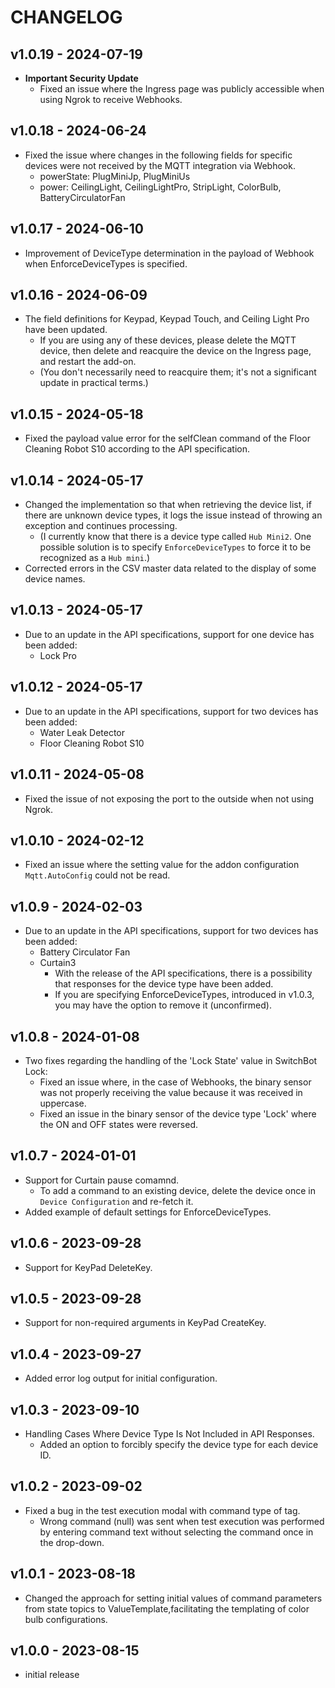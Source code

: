 # CHANGELOG

## v1.0.19 - 2024-07-19
- **Important Security Update**
    - Fixed an issue where the Ingress page was publicly accessible when using Ngrok to receive Webhooks.

## v1.0.18 - 2024-06-24
- Fixed the issue where changes in the following fields for specific devices were not received by the MQTT integration via Webhook.
    - powerState: PlugMiniJp, PlugMiniUs
    - power: CeilingLight, CeilingLightPro, StripLight, ColorBulb, BatteryCirculatorFan

## v1.0.17 - 2024-06-10
- Improvement of DeviceType determination in the payload of Webhook when EnforceDeviceTypes is specified.

## v1.0.16 - 2024-06-09
- The field definitions for Keypad, Keypad Touch, and Ceiling Light Pro have been updated.
    - If you are using any of these devices, please delete the MQTT device, then delete and reacquire the device on the Ingress page, and restart the add-on.
    - (You don't necessarily need to reacquire them; it's not a significant update in practical terms.)

## v1.0.15 - 2024-05-18
- Fixed the payload value error for the selfClean command of the Floor Cleaning Robot S10 according to the API specification.

## v1.0.14 - 2024-05-17

- Changed the implementation so that when retrieving the device list, if there are unknown device types, it logs the issue instead of throwing an exception and continues processing.
    - (I currently know that there is a device type called `Hub Mini2`. One possible solution is to specify `EnforceDeviceTypes` to force it to be recognized as a `Hub mini`.)
- Corrected errors in the CSV master data related to the display of some device names.

## v1.0.13 - 2024-05-17

- Due to an update in the API specifications, support for one device has been added:
    - Lock Pro

## v1.0.12 - 2024-05-17

- Due to an update in the API specifications, support for two devices has been added:
    - Water Leak Detector
    - Floor Cleaning Robot S10

## v1.0.11 - 2024-05-08

- Fixed the issue of not exposing the port to the outside when not using Ngrok.

## v1.0.10 - 2024-02-12

- Fixed an issue where the setting value for the addon configuration `Mqtt.AutoConfig` could not be read.

## v1.0.9 - 2024-02-03

- Due to an update in the API specifications, support for two devices has been added:
    - Battery Circulator Fan
    - Curtain3
        - With the release of the API specifications, there is a possibility that responses for the device type have been added.
        - If you are specifying EnforceDeviceTypes, introduced in v1.0.3, you may have the option to remove it (unconfirmed).

## v1.0.8 - 2024-01-08

- Two fixes regarding the handling of the 'Lock State' value in SwitchBot Lock:
    - Fixed an issue where, in the case of Webhooks, the binary sensor was not properly receiving the value because it was received in uppercase.
    - Fixed an issue in the binary sensor of the device type 'Lock' where the ON and OFF states were reversed.

## v1.0.7 - 2024-01-01

- Support for Curtain pause comamnd.
    - To add a command to an existing device, delete the device once in `Device Configuration` and re-fetch it.
- Added example of default settings for EnforceDeviceTypes.


## v1.0.6 - 2023-09-28

- Support for KeyPad DeleteKey.

## v1.0.5 - 2023-09-28

- Support for non-required arguments in KeyPad CreateKey.

## v1.0.4 - 2023-09-27

- Added error log output for initial configuration.

## v1.0.3 - 2023-09-10

- Handling Cases Where Device Type Is Not Included in API Responses.
    - Added an option to forcibly specify the device type for each device ID.

## v1.0.2 - 2023-09-02

- Fixed a bug in the test execution modal with command type of tag.
    - Wrong command (null) was sent when test execution was performed by entering command text without selecting the command once in the drop-down.


## v1.0.1 - 2023-08-18

- Changed the approach for setting initial values of command parameters from state topics to ValueTemplate,facilitating the templating of color bulb configurations.


## v1.0.0 - 2023-08-15

- initial release
